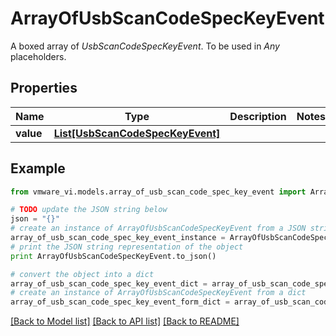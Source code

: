 # ArrayOfUsbScanCodeSpecKeyEvent

A boxed array of *UsbScanCodeSpecKeyEvent*. To be used in *Any* placeholders. 

## Properties
Name | Type | Description | Notes
------------ | ------------- | ------------- | -------------
**value** | [**List[UsbScanCodeSpecKeyEvent]**](UsbScanCodeSpecKeyEvent.md) |  | 

## Example

```python
from vmware_vi.models.array_of_usb_scan_code_spec_key_event import ArrayOfUsbScanCodeSpecKeyEvent

# TODO update the JSON string below
json = "{}"
# create an instance of ArrayOfUsbScanCodeSpecKeyEvent from a JSON string
array_of_usb_scan_code_spec_key_event_instance = ArrayOfUsbScanCodeSpecKeyEvent.from_json(json)
# print the JSON string representation of the object
print ArrayOfUsbScanCodeSpecKeyEvent.to_json()

# convert the object into a dict
array_of_usb_scan_code_spec_key_event_dict = array_of_usb_scan_code_spec_key_event_instance.to_dict()
# create an instance of ArrayOfUsbScanCodeSpecKeyEvent from a dict
array_of_usb_scan_code_spec_key_event_form_dict = array_of_usb_scan_code_spec_key_event.from_dict(array_of_usb_scan_code_spec_key_event_dict)
```
[[Back to Model list]](../README.md#documentation-for-models) [[Back to API list]](../README.md#documentation-for-api-endpoints) [[Back to README]](../README.md)


